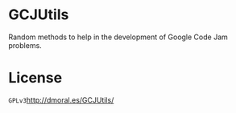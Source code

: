 # GCJUtils
Random methods to help in the development of Google Code Jam problems.

# License

`GPLv3`http://dmoral.es/GCJUtils/

